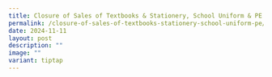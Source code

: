```yaml
---
title: Closure of Sales of Textbooks & Stationery, School Uniform & PE
permalink: /closure-of-sales-of-textbooks-stationery-school-uniform-pe/
date: 2024-11-11
layout: post
description: ""
image: ""
variant: tiptap
---
```


